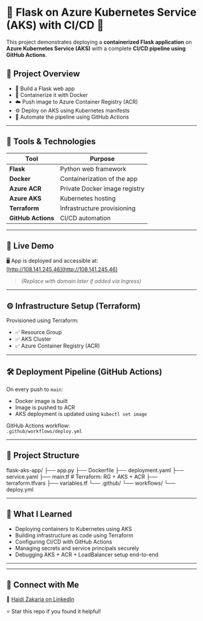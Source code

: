 # 🐳 Flask on Azure Kubernetes Service (AKS) with CI/CD 🚀

This project demonstrates deploying a **containerized Flask application** on **Azure Kubernetes Service (AKS)** with a complete **CI/CD pipeline using GitHub Actions**.

## 📌 Project Overview

- 🧱 Build a Flask web app
- 🐳 Containerize it with Docker
- ☁️ Push image to Azure Container Registry (ACR)
- ⚙️ Deploy on AKS using Kubernetes manifests
- 🔄 Automate the pipeline using GitHub Actions

---

## 🧰 Tools & Technologies

| Tool              | Purpose                         |
|-------------------|----------------------------------|
| **Flask**         | Python web framework             |
| **Docker**        | Containerization of the app      |
| **Azure ACR**     | Private Docker image registry    |
| **Azure AKS**     | Kubernetes hosting               |
| **Terraform**     | Infrastructure provisioning      |
| **GitHub Actions**| CI/CD automation                 |

---

## 🚀 Live Demo

🖥️ App is deployed and accessible at:  
[http://108.141.245.46](http://108.141.245.46)

> _(Replace with domain later if added via Ingress)_

---

## ⚙️ Infrastructure Setup (Terraform)

Provisioned using Terraform:

- ✅ Resource Group
- ✅ AKS Cluster
- ✅ Azure Container Registry (ACR)

---

## 🛠️ Deployment Pipeline (GitHub Actions)

On every push to `main`:
- Docker image is built
- Image is pushed to ACR
- AKS deployment is updated using `kubectl set image`

GitHub Actions workflow:  
`.github/workflows/deploy.yml`

---

## 📂 Project Structure

flask-aks-app/
├── app.py
├── Dockerfile
├── deployment.yaml
├── service.yaml
├── main.tf # Terraform: RG + AKS + ACR
├── terraform.tfvars
├── variables.tf
└── .github/
└── workflows/
└── deploy.yml



---

## 🧠 What I Learned

- Deploying containers to Kubernetes using AKS
- Building infrastructure as code using Terraform
- Configuring CI/CD with GitHub Actions
- Managing secrets and service principals securely
- Debugging AKS + ACR + LoadBalancer setup end-to-end

---

---

## 🤝 Connect with Me

👤 [Haidi Zakaria on LinkedIn](www.linkedin.com/in/haidi-zakaria-bb424152)

⭐ Star this repo if you found it helpful!
